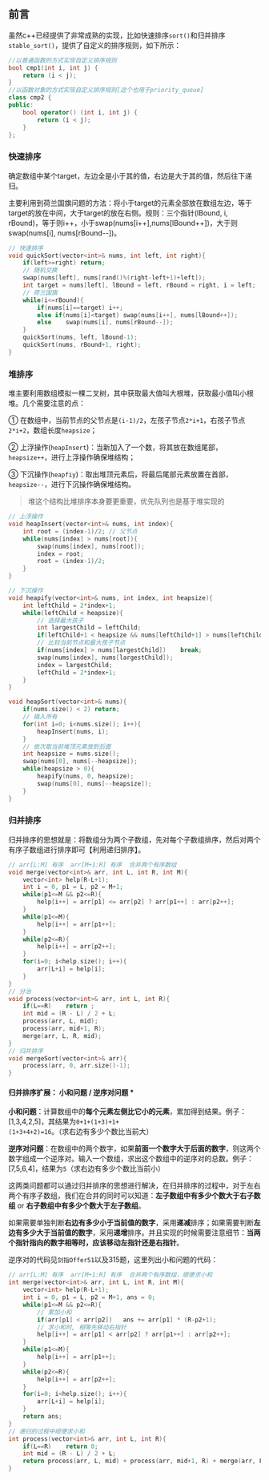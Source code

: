 ## 前言

虽然c++已经提供了非常成熟的实现，比如快速排序`sort()`和归并排序`stable_sort()`，提供了自定义的排序规则，如下所示：

```c++
//以普通函数的方式实现自定义排序规则
bool cmp1(int i, int j) {
    return (i < j);
}
//以函数对象的方式实现自定义排序规则[这个也用于priority_queue]
class cmp2 {
public:
    bool operator() (int i, int j) {
        return (i < j);
    }
};
```

### 快速排序

确定数组中某个target，左边全是小于其的值，右边是大于其的值，然后往下递归。

主要利用到荷兰国旗问题的方法：将小于target的元素全部放在数组左边，等于target的放在中间，大于target的放在右侧。规则：三个指针(lBound, i, rBound)，等于则i++，小于swap(nums[i++],nums[lBound++])，大于则swap(nums[i], nums[rBound--])。

```c++
// 快速排序
void quickSort(vector<int>& nums, int left, int right){
    if(left>=right) return;
    // 随机交换
    swap(nums[left], nums[rand()%(right-left+1)+left]);
    int target = nums[left], lBound = left, rBound = right, i = left;
    // 荷兰国旗
    while(i<=rBound){
        if(nums[i]==target) i++;
        else if(nums[i]<target) swap(nums[i++], nums[lBound++]);
        else    swap(nums[i], nums[rBound--]);
    }
    quickSort(nums, left, lBound-1);
    quickSort(nums, rBound+1, right);
}
```

### 堆排序

堆主要利用数组模拟一棵二叉树，其中获取最大值叫大根堆，获取最小值叫小根堆。几个需要注意的点：

① 在数组中，当前节点的父节点是`(i-1)/2`，左孩子节点`2*i+1`，右孩子节点`2*i+2`，数组长度`heapsize`；

② 上浮操作(`heapInsert`)：当新加入了一个数，将其放在数组尾部，`heapsize++`，进行上浮操作确保堆结构；

③ 下沉操作(`heapfiy`)：取出堆顶元素后，将最后尾部元素放置在首部，`heapsize--`，进行下沉操作确保堆结构。

> 堆这个结构比堆排序本身要更重要，优先队列也是基于堆实现的

```c++
// 上浮操作
void heapInsert(vector<int>& nums, int index){
    int root = (index-1)/2; // 父节点
    while(nums[index] > nums[root]){
        swap(nums[index], nums[root]);
        index = root;
        root = (index-1)/2;
    }
}

// 下沉操作
void heapify(vector<int>& nums, int index, int heapsize){
    int leftChild = 2*index+1;
    while(leftChild < heapsize){
        // 选择最大孩子
        int largestChild = leftChild;
        if(leftChild+1 < heapsize && nums[leftChild+1] > nums[leftChild])  largestChild++;
        // 比较当前节点和最大孩子节点
        if(nums[index] > nums[largestChild])    break;
        swap(nums[index], nums[largestChild]);
        index = largestChild;
        leftChild = 2*index+1;
    }
}

void heapSort(vector<int>& nums){
    if(nums.size() < 2) return;
    // 插入所有
    for(int i=0; i<nums.size(); i++){
        heapInsert(nums, i);
    }
    // 依次取当前堆顶元素放到后面
    int heapsize = nums.size();
    swap(nums[0], nums[--heapsize]);
    while(heapsize > 0){
        heapify(nums, 0, heapsize);
        swap(nums[0], nums[--heapsize]);
    }
}
```

### 归并排序

归并排序的思想就是：将数组分为两个子数组，先对每个子数组排序，然后对两个有序子数组进行排序即可【利用递归排序】。

```c++
// arr[L:M] 有序  arr[M+1:R] 有序  合并两个有序数组
void merge(vector<int>& arr, int L, int R, int M){
    vector<int> help(R-L+1);
    int i = 0, p1 = L, p2 = M+1;
    while(p1<=M && p2<=R){
        help[i++] = arr[p1] <= arr[p2] ? arr[p1++] : arr[p2++];
    }
    while(p1<=M){
        help[i++] = arr[p1++];
    }
    while(p2<=R){
        help[i++] = arr[p2++];
    }
    for(i=0; i<help.size(); i++){
        arr[L+i] = help[i];
    }
}
// 分治
void process(vector<int>& arr, int L, int R){
    if(L==R)    return ;
    int mid = (R - L) / 2 + L;
    process(arr, L, mid);
    process(arr, mid+1, R);
    merge(arr, L, R, mid);
}
// 归并排序
void mergeSort(vector<int>& arr){
    process(arr, 0, arr.size()-1);
}
```

#### 归并排序扩展： 小和问题 / 逆序对问题 *

**小和问题**：计算数组中的**每个元素左侧比它小的元素**，累加得到结果。例子：[1,3,4,2,5]，其结果为`0+1+(1+3)+1+(1+3+4+2)=16`。（求右边有多少个数比当前大）

**逆序对问题**：在数组中的两个数字，如果**前面一个数字大于后面的数字**，则这两个数字组成一个逆序对。输入一个数组，求出这个数组中的逆序对的总数。例子：[7,5,6,4]，结果为`5`（求右边有多少个数比当前小）

这两类问题都可以通过归并排序的思想进行解决，在归并排序的过程中，对于左右两个有序子数组，我们在合并的同时可以知道：**左子数组中有多少个数大于右子数组** or **右子数组中有多少个数大于左子数组**。

如果需要单独判断**右边有多少小于当前值的数字**，采用**递减**排序；如果需要判断**左边有多少大于当前值的数字**，采用**递增**排序。并且实现的时候需要注意细节：**当两个指针指向的数字相等时，应该移动左指针还是右指针**。

逆序对的代码见`剑指Offer51`以及315题，这里列出小和问题的代码：

```c++
// arr[L:M] 有序  arr[M+1:R] 有序  合并两个有序数组，顺便求小和
int merge(vector<int>& arr, int L, int R, int M){
    vector<int> help(R-L+1);
    int i = 0, p1 = L, p2 = M+1, ans = 0;
    while(p1<=M && p2<=R){
        // 累加小和
        if(arr[p1] < arr[p2])   ans += arr[p1] * (R-p2+1);
        // 求小和时, 相等先移动右指针
        help[i++] = arr[p1] < arr[p2] ? arr[p1++] : arr[p2++];
    }
    while(p1<=M){
        help[i++] = arr[p1++];
    }
    while(p2<=R){
        help[i++] = arr[p2++];
    }
    for(i=0; i<help.size(); i++){
        arr[L+i] = help[i];
    }
    return ans;
}
// 递归的过程中顺便求小和
int process(vector<int>& arr, int L, int R){
    if(L==R)    return 0;
    int mid = (R - L) / 2 + L;
    return process(arr, L, mid) + process(arr, mid+1, R) + merge(arr, L, R, mid);
}
```

